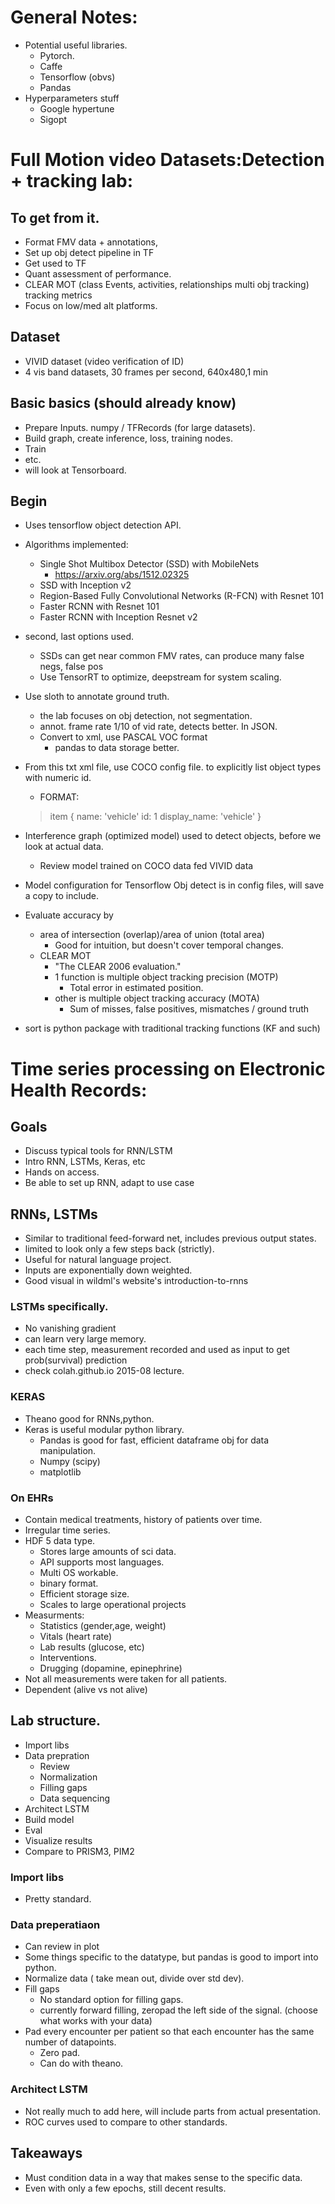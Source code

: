 # General Notes:
* Potential useful libraries.
	- Pytorch.
	- Caffe
	- Tensorflow (obvs)
	- Pandas
* Hyperparameters stuff
	- Google hypertune
	- Sigopt

# Full Motion video Datasets:Detection + tracking lab:
## To get from it.
* Format FMV data + annotations,
* Set up obj detect pipeline in TF
* Get used to TF
* Quant assessment of performance.
* CLEAR MOT (class Events, activities, relationships multi obj tracking) tracking metrics
* Focus on low/med alt platforms.

## Dataset
* VIVID dataset (video verification of ID)
* 4 vis band datasets, 30 frames per second, 640x480,1 min

## Basic basics (should already know)
* Prepare Inputs. numpy / TFRecords (for large datasets).
* Build graph, create inference, loss, training nodes.
* Train
* etc.
* will look at Tensorboard.

## Begin
* Uses tensorflow object detection API.
* Algorithms implemented:
	* Single Shot Multibox Detector (SSD) with MobileNets
		* https://arxiv.org/abs/1512.02325
	* SSD with Inception v2
	* Region-Based Fully Convolutional Networks (R-FCN) with Resnet 101
	* Faster RCNN with Resnet 101
	* Faster RCNN with Inception Resnet v2

* second, last options used.
	* SSDs can get near common FMV rates, can produce many false negs, false pos
	* Use TensorRT to optimize, deepstream for system scaling.

* Use sloth to annotate ground truth.
	* the lab focuses on obj detection, not segmentation.
	* annot. frame rate 1/10 of vid rate, detects better. In JSON.
	* Convert to xml, use PASCAL VOC format
		* pandas to data storage better.
* From this txt xml file, use COCO config file. to explicitly list object types with numeric id.
	* FORMAT:
	> item {
  	>	name: 'vehicle'
  	>	id: 1
  	>	display_name: 'vehicle'
	> }

* Interference graph (optimized model) used to detect objects, before we look at actual data.
	* Review model trained on COCO data fed VIVID data

* Model configuration for Tensorflow Obj detect is in config files, will save a copy to include.

* Evaluate accuracy by 
	* area of intersection (overlap)/area of union (total area)
		* Good for intuition, but doesn't cover temporal changes.
	* CLEAR MOT
		* "The CLEAR 2006 evaluation."
		* 1 function is multiple object tracking precision (MOTP)
			* Total error in estimated position.
		* other is multiple object tracking accuracy (MOTA)
			* Sum of misses, false positives, mismatches / ground truth
* sort  is python package with traditional tracking functions (KF and such)

# Time series processing on Electronic Health Records: 
## Goals
* Discuss typical tools for RNN/LSTM
* Intro RNN, LSTMs, Keras, etc
* Hands on access.
* Be able to set up RNN, adapt to use case

## RNNs, LSTMs
* Similar to traditional feed-forward net, includes previous output states.
* limited to look only a few steps back (strictly).
* Useful for natural language project.
* Inputs are exponentially down weighted.
* Good visual in wildml's website's introduction-to-rnns

### LSTMs specifically.
* No vanishing gradient 
* can learn very large memory.
* each time step, measurement recorded and used as input to get prob(survival) prediction
* check colah.github.io 2015-08 lecture.

### KERAS
* Theano good for RNNs,python.
* Keras is useful modular python library.
	* Pandas is good for fast, efficient dataframe obj for data manipulation.
	* Numpy (scipy)
	* matplotlib

### On EHRs
* Contain medical treatments, history of patients over time.
* Irregular time series.
* HDF 5 data type.
	- Stores large amounts of sci data.
	- API supports most languages.
	- Multi OS workable.
	- binary format.
	- Efficient storage size.
	- Scales to large operational projects
* Measurments:
	- Statistics (gender,age, weight)
	- Vitals (heart rate)
	- Lab results (glucose, etc)
	- Interventions.
	- Drugging (dopamine, epinephrine)
* Not all measurements were taken for all patients.
* Dependent (alive vs not alive)

## Lab structure.
* Import libs
* Data prepration
	- Review
	- Normalization
	- Filling gaps
	- Data sequencing
* Architect LSTM
* Build model
* Eval
* Visualize results
* Compare to PRISM3, PIM2

### Import libs
* Pretty standard.

### Data preperatiaon
* Can review in plot
* Some things specific to the datatype, but pandas is good to import into python.
* Normalize data ( take mean out, divide over std dev).
* Fill gaps
	- No standard option for filling gaps.
	- currently forward filling, zeropad the left side of the signal. (choose what works with your data)
* Pad every encounter per patient so that each encounter has the same number of datapoints.
	- Zero pad.
	- Can do with theano.

### Architect LSTM
* Not really much to add here, will include parts from actual presentation.
* ROC curves used to compare to other standards.

## Takeaways
* Must condition data in a way that makes sense to the specific data.
* Even with only a few epochs, still decent results.